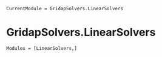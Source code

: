 
```@meta
CurrentModule = GridapSolvers.LinearSolvers
```

# GridapSolvers.LinearSolvers

```@autodocs
Modules = [LinearSolvers,]
```

